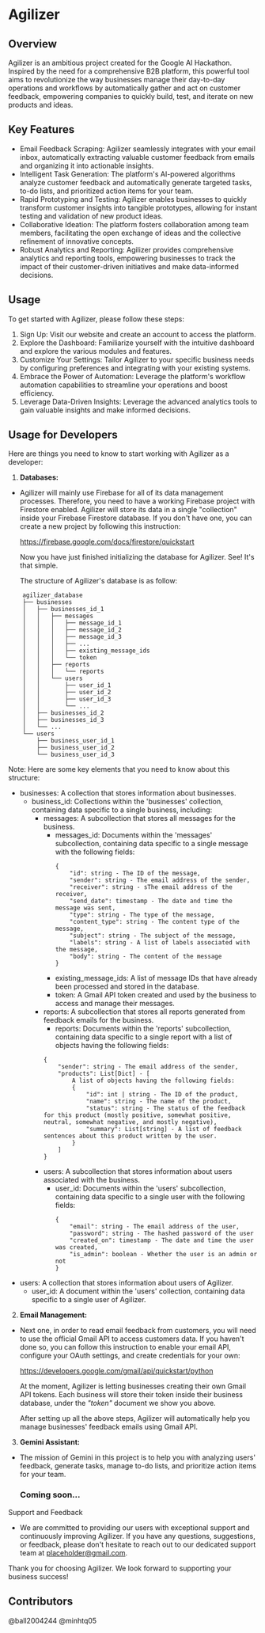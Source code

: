 # Agilizer

## Overview
Agilizer is an ambitious project created for the Google AI Hackathon. Inspired by the need for a comprehensive B2B platform, this powerful tool aims to revolutionize the way businesses manage their day-to-day operations and workflows by automatically gather and act on customer feedback, empowering companies to quickly build, test, and iterate on new products and ideas.

## Key Features
* Email Feedback Scraping: Agilizer seamlessly integrates with your email inbox, automatically extracting valuable customer feedback from emails and organizing it into actionable insights.
* Intelligent Task Generation: The platform's AI-powered algorithms analyze customer feedback and automatically generate targeted tasks, to-do lists, and prioritized action items for your team.
* Rapid Prototyping and Testing: Agilizer enables businesses to quickly transform customer insights into tangible prototypes, allowing for instant testing and validation of new product ideas.
* Collaborative Ideation: The platform fosters collaboration among team members, facilitating the open exchange of ideas and the collective refinement of innovative concepts.
* Robust Analytics and Reporting: Agilizer provides comprehensive analytics and reporting tools, empowering businesses to track the impact of their customer-driven initiatives and make data-informed decisions.

## Usage
To get started with Agilizer, please follow these steps:

1. Sign Up: Visit our website and create an account to access the platform.
2. Explore the Dashboard: Familiarize yourself with the intuitive dashboard and explore the various modules and features.
3. Customize Your Settings: Tailor Agilizer to your specific business needs by configuring preferences and integrating with your existing systems.
4. Embrace the Power of Automation: Leverage the platform's workflow automation capabilities to streamline your operations and boost efficiency.
5. Leverage Data-Driven Insights: Leverage the advanced analytics tools to gain valuable insights and make informed decisions.

## Usage for Developers
Here are things you need to know to start working with Agilizer as a developer:

1. **Databases:**
* Agilizer will mainly use Firebase for all of its data management processes. Therefore, you need to have a working Firebase project with Firestore enabled. Agilizer will store its data in a single "collection" inside your Firebase Firestore database. If you don't have one, you can create a new project by following this instruction: 

    https://firebase.google.com/docs/firestore/quickstart

    Now you have just finished initializing the database for Agilizer. See! It's that simple.

    The structure of Agilizer's database is as follow:
```
    agilizer_database
    ├── businesses
    │   ├── businesses_id_1
    │   │   ├── messages
    │   │   │   ├── message_id_1
    │   │   │   ├── message_id_2
    │   │   │   ├── message_id_3
    │   │   │   ├── ...
    │   │   │   ├── existing_message_ids
    │   │   │   └── token
    │   │   ├── reports
    │   │   │   └── reports
    │   │   └── users
    │   │       ├── user_id_1
    │   │       ├── user_id_2
    │   │       ├── user_id_3
    │   │       └── ...
    │   ├── businesses_id_2
    │   ├── businesses_id_3
    │   └── ...      
    └── users
        ├── business_user_id_1
        ├── business_user_id_2
        └── business_user_id_3

```
Note: Here are some key elements that you need to know about this structure:
* businesses: A collection that stores information about businesses.
    * business_id: Collections within the 'businesses' collection, containing data specific to a single business, including:
        * messages: A subcollection that stores all messages for the business.
            * messages_id: Documents within the 'messages' subcollection, containing data specific to a single message with the following fields:
                ```
                {
                    "id": string - The ID of the message,
                    "sender": string - The email address of the sender,
                    "receiver": string - sThe email address of the receiver,
                    "send_date": timestamp - The date and time the message was sent,
                    "type": string - The type of the message,
                    "content_type": string - The content type of the message,
                    "subject": string - The subject of the message,
                    "labels": string - A list of labels associated with the message,
                    "body": string - The content of the message
                }
                ```
            * existing_message_ids: A list of message IDs that have already been processed and stored in the database.
            * token: A Gmail API token created and used by the business to access and manage their messages. 
        * reports: A subcollection that stores all reports generated from feedback emails for the business.
            * reports: Documents within the 'reports' subcollection, containing data specific to a single report with a list of objects having the following fields:
            ```
            {
                "sender": string - The email address of the sender,
                "products": List[Dict] - [
                    A list of objects having the following fields:
                    {
                        "id": int | string - The ID of the product,
                        "name": string - The name of the product,
                        "status": string - The status of the feedback for this product (mostly positive, somewhat positive, neutral, somewhat negative, and mostly negative),
                        "summary": List[string] - A list of feedback sentences about this product written by the user.
                    }
                ]
            }
            ```
        * users: A subcollection that stores information about users associated with the business.
            * user_id: Documents within the 'users' subcollection, containing data specific to a single user with the following fields:
                ```
                {
                    "email": string - The email address of the user,
                    "password": string - The hashed password of the user
                    "created_on": timestamp - The date and time the user was created,
                    "is_admin": boolean - Whether the user is an admin or not
                }
                ```
* users: A collection that stores information about users of Agilizer.
    * user_id: A document within the 'users' collection, containing data specific to a single user of Agilizer.


2. **Email Management:**
* Next one, in order to read email feedback from customers, you will need to use the official Gmail API to access customers data. If you haven't done so, you can follow this instruction to enable your email API, configure your OAuth settings, and create credentials for your own:

    https://developers.google.com/gmail/api/quickstart/python

    At the moment, Agilizer is letting businesses creating their own Gmail API tokens. Each business will store their token inside their business database, under the *"token"* document we show you above.

    After setting up all the above steps, Agilizer will automatically help you manage businesses' feedback emails using Gmail API.

3. **Gemini Assistant:**
* The mission of Gemini in this project is to help you with analyzing users' feedback, generate tasks, manage to-do lists, and prioritize action items for your team.

    ### Coming soon...



Support and Feedback
* We are committed to providing our users with exceptional support and continuously improving Agilizer. If you have any questions, suggestions, or feedback, please don't hesitate to reach out to our dedicated support team at placeholder@gmail.com.

Thank you for choosing Agilizer. We look forward to supporting your business success!

## Contributors
@ball2004244
@minhtq05
